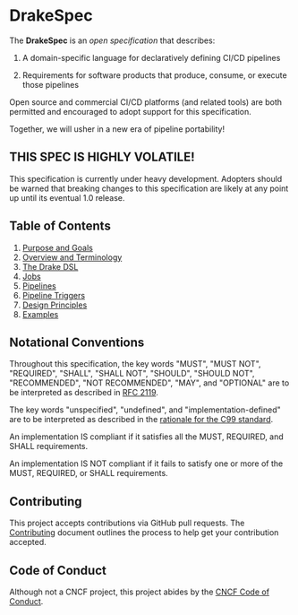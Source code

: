 # DrakeSpec

The __DrakeSpec__ is an _open specification_ that describes:

1. A domain-specific language for declaratively defining CI/CD pipelines

1. Requirements for software products that produce, consume, or execute those
   pipelines

Open source and commercial CI/CD platforms (and related tools) are both
permitted and encouraged to adopt support for this specification.

Together, we will usher in a new era of pipeline portability!

## THIS SPEC IS HIGHLY VOLATILE!

This specification is currently under heavy development. Adopters should be
warned that breaking changes to this specification are likely at any point up
until its eventual 1.0 release.

## Table of Contents

1. [Purpose and Goals](purpose-and-goals.md)
1. [Overview and Terminology](overview-and-terminology.md)
1. [The Drake DSL](drake-dsl.md)
1. [Jobs](jobs.md)
1. [Pipelines](pipelines.md)
1. [Pipeline Triggers](pipeline-triggers.md)
1. [Design Principles](design-principles.md)
1. [Examples](examples.md)

## Notational Conventions

Throughout this specification, the key words "MUST", "MUST NOT", "REQUIRED",
"SHALL", "SHALL NOT", "SHOULD", "SHOULD NOT", "RECOMMENDED", "NOT RECOMMENDED",
"MAY", and "OPTIONAL" are to be interpreted as described in [RFC 2119][rfc2119].

The key words "unspecified", "undefined", and "implementation-defined" are to be
interpreted as described in the [rationale for the C99
standard][c99-unspecified].

An implementation IS compliant if it satisfies all the MUST, REQUIRED, and SHALL
requirements.

An implementation IS NOT compliant if it fails to satisfy one or more of the
MUST, REQUIRED, or SHALL requirements.

[c99-unspecified]:
http://www.open-std.org/jtc1/sc22/wg14/www/C99RationaleV5.10.pdf#page=18
[rfc2119]: http://tools.ietf.org/html/rfc2119

## Contributing

This project accepts contributions via GitHub pull requests. The
[Contributing](CONTRIBUTING.md) document outlines the process to help get your
contribution accepted.

## Code of Conduct

Although not a CNCF project, this project abides by the
[CNCF Code of Conduct](https://github.com/cncf/foundation/blob/master/code-of-conduct.md).
